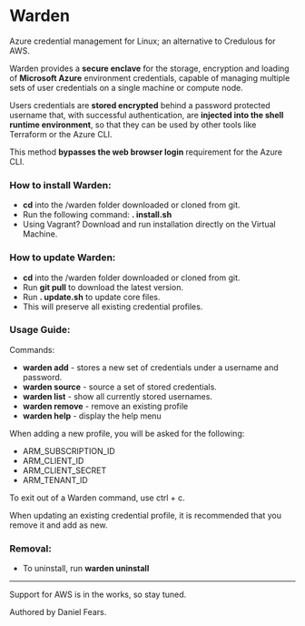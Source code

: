 # Warden

Azure credential management for Linux; an alternative to Credulous for AWS.

Warden provides a **secure enclave** for the storage, encryption and loading of **Microsoft Azure** environment credentials, capable of managing multiple sets of user credentials on a single machine or compute node.

Users credentials are **stored encrypted** behind a password protected username that, with successful authentication, are **injected into the shell runtime environment**, so that they can be used by other tools like Terraform or the Azure CLI. 

This method **bypasses the web browser login** requirement for the Azure CLI.

### How to install Warden:

* **cd** into the /warden folder downloaded or cloned from git.
* Run the following command: **. install.sh**
* Using Vagrant? Download and run installation directly on the Virtual Machine.

### How to update Warden:

* **cd** into the /warden folder downloaded or cloned from git.
* Run **git pull** to download the latest version.
* Run **. update.sh** to update core files.
* This will preserve all existing credential profiles.

### Usage Guide:

Commands:

* **warden add** - stores a new set of credentials under a username and password.
* **warden source** - source a set of stored credentials.
* **warden list** - show all currently stored usernames.
* **warden remove** - remove an existing profile
* **warden help** - display the help menu

When adding a new profile, you will be asked for the following:

* ARM_SUBSCRIPTION_ID
* ARM_CLIENT_ID
* ARM_CLIENT_SECRET
* ARM_TENANT_ID

To exit out of a Warden command, use ctrl + c.

When updating an existing credential profile, it is recommended that you remove it and add as new.

### Removal:

* To uninstall, run **warden uninstall**

------

Support for AWS is in the works, so stay tuned.

Authored by Daniel Fears.
